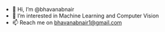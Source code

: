 - 👋 Hi, I’m @bhavanabnair
- 👀 I’m interested in Machine Learning and Computer Vision
- 📫 Reach me on bhavanabnair1@gmail.com

<!---
bhavanabnair/bhavanabnair is a ✨ special ✨ repository because its `README.md` (this file) appears on your GitHub profile.
You can click the Preview link to take a look at your changes.
--->

